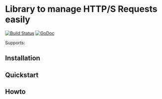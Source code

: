 # Library to manage HTTP/S Requests easily

[![Build Status](https://travis-ci.org/dotWicho/requist.png?branch=master)](https://travis-ci.org/dotWicho/requist)
[![GoDoc](https://pkg.go.dev/github.com/dotWicho/requist?status.svg)](https://pkg.go.dev/github.com/dotWicho/requist?tab=doc)

Supports:

## Installation

## Quickstart

## Howto

